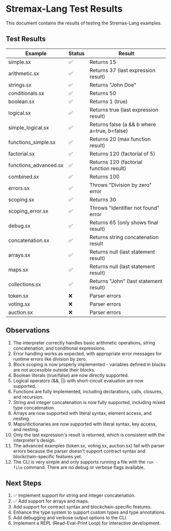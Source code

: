 # Stremax-Lang Test Results

This document contains the results of testing the Stremax-Lang examples.

## Test Results

| Example | Status | Result |
|---------|--------|--------|
| simple.sx | ✅ | Returns 15 |
| arithmetic.sx | ✅ | Returns 37 (last expression result) |
| strings.sx | ✅ | Returns "John Doe" |
| conditionals.sx | ✅ | Returns 50 |
| boolean.sx | ✅ | Returns 1 (true) |
| logical.sx | ✅ | Returns true (last expression result) |
| simple_logical.sx | ✅ | Returns false (a && b where a=true, b=false) |
| functions_simple.sx | ✅ | Returns 20 (max function result) |
| factorial.sx | ✅ | Returns 120 (factorial of 5) |
| functions_advanced.sx | ✅ | Returns 120 (factorial function result) |
| combined.sx | ✅ | Returns 100 |
| errors.sx | ✅ | Throws "Division by zero" error |
| scoping.sx | ✅ | Returns 30 |
| scoping_error.sx | ✅ | Throws "Identifier not found" error |
| debug.sx | ✅ | Returns 65 (only shows final result) |
| concatenation.sx | ✅ | Returns string concatenation result |
| arrays.sx | ✅ | Returns null (last statement result) |
| maps.sx | ✅ | Returns null (last statement result) |
| collections.sx | ✅ | Returns "John" (last statement result) |
| token.sx | ❌ | Parser errors |
| voting.sx | ❌ | Parser errors |
| auction.sx | ❌ | Parser errors |

## Observations

1. The interpreter correctly handles basic arithmetic operations, string concatenation, and conditional expressions.
2. Error handling works as expected, with appropriate error messages for runtime errors like division by zero.
3. Block scoping is now properly implemented - variables defined in blocks are not accessible outside their blocks.
4. Boolean literals (true/false) are now directly supported.
5. Logical operators (&&, ||) with short-circuit evaluation are now supported.
6. Functions are fully implemented, including declarations, calls, closures, and recursion.
7. String and integer concatenation is now fully supported, including mixed type concatenation.
8. Arrays are now supported with literal syntax, element access, and nesting.
9. Maps/dictionaries are now supported with literal syntax, key access, and nesting.
10. Only the last expression's result is returned, which is consistent with the interpreter's design.
11. The advanced examples (token.sx, voting.sx, auction.sx) fail with parser errors because the parser doesn't support contract syntax and blockchain-specific features yet.
12. The CLI is very simple and only supports running a file with the `run -file` command. There are no debug or verbose flags available.

## Next Steps

1. ✅ Implement support for string and integer concatenation.
2. ✅ Add support for arrays and maps.
3. Add support for contract syntax and blockchain-specific features.
4. Enhance the type system to support custom types and type annotations.
5. Add debugging and verbose output options to the CLI.
6. Implement a REPL (Read-Eval-Print Loop) for interactive development. 
